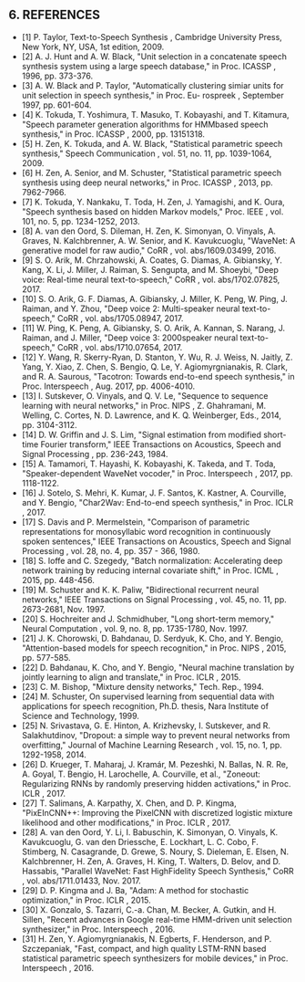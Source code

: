 ## 6. REFERENCES

- [1] P. Taylor, Text-to-Speech Synthesis , Cambridge University Press, New York, NY, USA, 1st edition, 2009.
- [2] A. J. Hunt and A. W. Black, "Unit selection in a concatenate speech synthesis system using a large speech database," in Proc. ICASSP , 1996, pp. 373-376.
- [3] A. W. Black and P. Taylor, "Automatically clustering simiar units for unit selection in speech synthesis," in Proc. Eu- rospreek , September 1997, pp. 601-604.
- [4] K. Tokuda, T. Yoshimura, T. Masuko, T. Kobayashi, and T. Kitamura, "Speech parameter generation algorithms for HMMbased speech synthesis," in Proc. ICASSP , 2000, pp. 13151318.
- [5] H. Zen, K. Tokuda, and A. W. Black, "Statistical parametric speech synthesis," Speech Communication , vol. 51, no. 11, pp. 1039-1064, 2009.
- [6] H. Zen, A. Senior, and M. Schuster, "Statistical parametric speech synthesis using deep neural networks," in Proc. ICASSP , 2013, pp. 7962-7966.
- [7] K. Tokuda, Y. Nankaku, T. Toda, H. Zen, J. Yamagishi, and K. Oura, "Speech synthesis based on hidden Markov models," Proc. IEEE , vol. 101, no. 5, pp. 1234-1252, 2013.
- [8] A. van den Oord, S. Dileman, H. Zen, K. Simonyan, O. Vinyals, A. Graves, N. Kalchbrenner, A. W. Senior, and K. Kavukcuoglu, "WaveNet: A generative model for raw audio," CoRR , vol. abs/1609.03499, 2016.
- [9] S. O. Arik, M. Chrzahowski, A. Coates, G. Diamas, A. Gibiansky, Y. Kang, X. Li, J. Miller, J. Raiman, S. Sengupta, and M. Shoeybi, "Deep voice: Real-time neural text-to-speech," CoRR , vol. abs/1702.07825, 2017.
- [10] S. O. Arik, G. F. Diamas, A. Gibiansky, J. Miller, K. Peng, W. Ping, J. Raiman, and Y. Zhou, "Deep voice 2: Multi-speaker neural text-to-speech," CoRR , vol. abs/1705.08947, 2017.
- [11] W. Ping, K. Peng, A. Gibiansky, S. O. Arik, A. Kannan, S. Narang, J. Raiman, and J. Miller, "Deep voice 3: 2000speaker neural text-to-speech," CoRR , vol. abs/1710.07654, 2017.
- [12] Y. Wang, R. Skerry-Ryan, D. Stanton, Y. Wu, R. J. Weiss, N. Jaitly, Z. Yang, Y. Xiao, Z. Chen, S. Bengio, Q. Le, Y. Agiomyrgnianakis, R. Clark, and R. A. Saurous, "Tacotron: Towards end-to-end speech synthesis," in Proc. Interspeech , Aug. 2017, pp. 4006-4010.
- [13] I. Sutskever, O. Vinyals, and Q. V. Le, "Sequence to sequence learning with neural networks," in Proc. NIPS , Z. Ghahramani, M. Welling, C. Cortes, N. D. Lawrence, and K. Q. Weinberger, Eds., 2014, pp. 3104-3112.
- [14] D. W. Griffin and J. S. Lim, "Signal estimation from modified short-time Fourier transform," IEEE Transactions on Acoustics, Speech and Signal Processing , pp. 236-243, 1984.
- [15] A. Tamamori, T. Hayashi, K. Kobayashi, K. Takeda, and T. Toda, "Speaker-dependent WaveNet vocoder," in Proc. Interspeech , 2017, pp. 1118-1122.
- [16] J. Sotelo, S. Mehri, K. Kumar, J. F. Santos, K. Kastner, A. Courville, and Y. Bengio, "Char2Wav: End-to-end speech synthesis," in Proc. ICLR , 2017.
- [17] S. Davis and P. Mermelstein, "Comparison of parametric representations for monosyllabic word recognition in continuously spoken sentences," IEEE Transactions on Acoustics, Speech and Signal Processing , vol. 28, no. 4, pp. 357 - 366, 1980.
- [18] S. Ioffe and C. Szegedy, "Batch normalization: Accelerating deep network training by reducing internal covariate shift," in Proc. ICML , 2015, pp. 448-456.
- [19] M. Schuster and K. K. Paliw, "Bidirectional recurrent neural networks," IEEE Transactions on Signal Processing , vol. 45, no. 11, pp. 2673-2681, Nov. 1997.
- [20] S. Hochreiter and J. Schmidhuber, "Long short-term memory," Neural Computation , vol. 9, no. 8, pp. 1735-1780, Nov. 1997.
- [21] J. K. Chorowski, D. Bahdanau, D. Serdyuk, K. Cho, and Y. Bengio, "Attention-based models for speech recognition," in Proc. NIPS , 2015, pp. 577-585.
- [22] D. Bahdanau, K. Cho, and Y. Bengio, "Neural machine translation by jointly learning to align and translate," in Proc. ICLR , 2015.
- [23] C. M. Bishop, "Mixture density networks," Tech. Rep., 1994.
- [24] M. Schuster, On supervised learning from sequential data with applications for speech recognition, Ph.D. thesis, Nara Institute of Science and Technology, 1999.
- [25] N. Srivastava, G. E. Hinton, A. Krizhevsky, I. Sutskever, and R. Salakhutdinov, "Dropout: a simple way to prevent neural networks from overfitting," Journal of Machine Learning Research , vol. 15, no. 1, pp. 1292-1958, 2014.
- [26] D. Krueger, T. Maharaj, J. Kramár, M. Pezeshki, N. Ballas, N. R. Re, A. Goyal, T. Bengio, H. Larochelle, A. Courville, et al., "Zoneout: Regularizing RNNs by randomly preserving hidden activations," in Proc. ICLR , 2017.
- [27] T. Salimans, A. Karpathy, X. Chen, and D. P. Kingma, "PixEInCNN++: Improving the PixelCNN with discretized logistic mixture likelihood and other modifications," in Proc. ICLR , 2017.
- [28] A. van den Oord, Y. Li, I. Babuschin, K. Simonyan, O. Vinyals, K. Kavukcuoglu, G. van den Driessche, E. Lockhart, L. C. Cobo, F. Stimberg, N. Casagrande, D. Grewe, S. Noury, S. Dieleman, E. Elsen, N. Kalchbrenner, H. Zen, A. Graves, H. King, T. Walters, D. Belov, and D. Hassabis, "Parallel WaveNet: Fast HighFidelity Speech Synthesis," CoRR , vol. abs/1711.01433, Nov. 2017.
- [29] D. P. Kingma and J. Ba, "Adam: A method for stochastic optimization," in Proc. ICLR , 2015.
- [30] X. Gonzalo, S. Tazarri, C.-a. Chan, M. Becker, A. Gutkin, and H. Sillen, "Recent advances in Google real-time HMM-driven unit selection synthesizer," in Proc. Interspeech , 2016.
- [31] H. Zen, Y. Agiomyrgnianakis, N. Egberts, F. Henderson, and P. Szczepaniak, "Fast, compact, and high quality LSTM-RNN based statistical parametric speech synthesizers for mobile devices," in Proc. Interspeech , 2016.